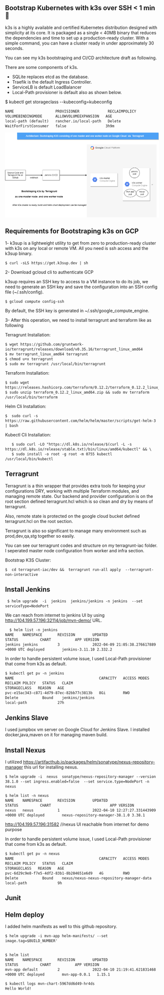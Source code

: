 
 ## Bootstrap Kubernetes with k3s over SSH < 1 min 🚀

k3s is a highly available and certified Kubernetes distribution designed with simplicity at its core. It is packaged as a single < 40MB binary that reduces the dependencies and time to set up a production-ready cluster. With a simple command, you can have a cluster ready in under approximately 30 seconds. 

You can see my k3s bootstraping and CI/CD architecture draft  as following.


There are some components of k3s.

* SQLite replaces etcd as the database.
* Traefik is the default Ingress Controller.
* ServiceLB is default LoadBalancer
* Local-Path provisioner is default also as shown below.

$  kubectl get storageclass  --kubeconfig=kubeconfig

```
NAME                   PROVISIONER             RECLAIMPOLICY   VOLUMEBINDINGMODE      ALLOWVOLUMEEXPANSION   AGE
local-path (default)   rancher.io/local-path   Delete          WaitForFirstConsumer   false                  3h9m

```

![This is an image](https://github.com/anil1994/k8s-demo/blob/main/IAC-GCP%20Diagram.drawio.png)

## Requirements for Bootstraping k3s on GCP

1- k3sup is a lightweight utility to get from zero to production-ready cluster with k3s on any local or remote VM. All you need is ssh access and the k3sup binary. 
 ```
 $ curl -sLS https://get.k3sup.dev | sh
 ```
2- Download gcloud cli to authenticate GCP

k3sup requires an SSH key to access to a VM instance to do its job, we need to generate an SSH key and save the configuration into an SSH config file (~/.ssh/config).
```
$ gcloud compute config-ssh

```
By default, the SSH key is generated in ~/.ssh/google_compute_engine.

3- After this operation, we need to install terragrunt and terraform like as following

Terragrunt Installation:
  ```           
  $ wget https://github.com/gruntwork-io/terragrunt/releases/download/v0.35.16/terragrunt_linux_amd64  
  $ mv terragrunt_linux_amd64 terragrunt 
  $ chmod u+x terragrunt
  $ sudo mv terragrunt /usr/local/bin/terragrunt 
  ```
 Terraform Installation:
  ```
  $ sudo wget https://releases.hashicorp.com/terraform/0.12.2/terraform_0.12.2_linux_amd64.zip 
  $ sudo unzip terraform_0.12.2_linux_amd64.zip && sudo mv terraform /usr/local/bin/terraform
  ```      
  Helm Cli Installation:
   ```
   $  sudo curl -s https://raw.githubusercontent.com/helm/helm/master/scripts/get-helm-3 | bash 
   ```      
  Kubectl Cli Installation:
  ```
     $ sudo curl -LO "https://dl.k8s.io/release/$(curl -L -s https://dl.k8s.io/release/stable.txt)/bin/linux/amd64/kubectl" && \
     $ sudo install -o root -g root -m 0755 kubectl /usr/local/bin/kubectl 
  ```
## Terragrunt
  
   Terragrunt is a thin wrapper that provides extra tools for keeping your configurations DRY, working with multiple Terraform modules, and managing remote state.  Our backend and provider configuration is on the root section defined terragrunt.hcl which is so clean and dry by means of terragrunt.
   
   Also, remote state is protected  on the google cloud bucket defined terragrunt.hcl on the root section.
   
   Terragrunt is also so significant to manage many environment such as prod,dev,qa,stg together so easily.

You can see our terragrunt codes and structure on my terragrunt-iac folder. I seperated master node configuration from worker and infra section.

Bootstrap K3S Cluster:
 ```
 $  cd terragrunt-iac/dev &&  terragrunt run-all apply  --terragrunt-non-interactive
```
## Install Jenkins

```
 $ helm upgrade  -i  jenkins  jenkins/jenkins -n jenkins  --set serviceType=NodePort
``` 
  We can reach from internet to jenkins UI  by using http://104.199.57.196:32114/job/mvn-demo/ URL.
```  
  $ helm list -n jenkins
NAME    NAMESPACE       REVISION        UPDATED                                 STATUS          CHART           APP VERSION
jenkins jenkins         3               2022-04-09 21:05:38.276617889 +0000 UTC deployed        jenkins-3.11.10 2.332.2  
```

In order to handle persistent volume issue, I used Local-Path provisioner that come from k3s as default.
``` 
$ kubectl get pv -n jenkins
NAME                                       CAPACITY   ACCESS MODES   RECLAIM POLICY   STATUS   CLAIM                                       STORAGECLASS   REASON   AGE
pvc-e15ac343-c871-4d79-87ec-82bb77c3813b   8Gi        RWO            Delete           Bound    jenkins/jenkins                             local-path              27h
``` 
## Jenkins Slave

I used jumpbox vm server on Google Cloud for Jenkins Slave. 
I installed docker,java,maven on it for managing maven build. 

  

## Install Nexus

I utilized https://artifacthub.io/packages/helm/sonatype/nexus-repository-manager this url for installing nexus.
```
$ helm upgrade -i  nexus  sonatype/nexus-repository-manager --version 38.1.0 --set ingress.enabled=false  --set service.type=NodePort -n nexus
```
```
$ helm list -n nexus
NAME    NAMESPACE       REVISION        UPDATED                                 STATUS          CHART                           APP VERSION
nexus   nexus           1               2022-04-10 12:27:27.331443909 +0000 UTC deployed        nexus-repository-manager-38.1.0 3.38.1     
```

http://104.199.57.196:31582 //nexus UI reachable from internet for demo purpose


In order to handle persistent volume issue, I used Local-Path provisioner that come from k3s as default.
```
$ kubectl get pv -n nexus
NAME                                       CAPACITY   ACCESS MODES   RECLAIM POLICY   STATUS   CLAIM                                       STORAGECLASS   REASON   AGE
pvc-6d29c9e8-f7e5-4df2-83b1-8b284651e6d9   4G         RWO            Delete           Bound    nexus/nexus-nexus-repository-manager-data   local-path              9h
```

## Junit 




## Helm deploy
I added helm manifests as well to this github repository.
```
$ helm upgrade -i mvn-app helm-manifests/ --set image.tag=$BUILD_NUMBER'
```
```

$ helm list
NAME    NAMESPACE       REVISION        UPDATED                                 STATUS          CHART           APP VERSION
mvn-app default         2               2022-04-10 21:19:41.621831468 +0000 UTC deployed        mvn-app-0.0.1   1.15.1 
```
```
$ kubectl logs mvn-chart-5967dd6d49-hr4ds
Hello World!
```


